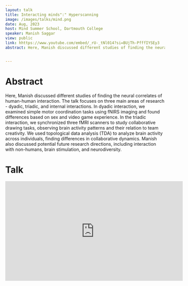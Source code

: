 ```yaml
---
layout: talk
title: Interacting minds":" Hyperscanning
image: /images/talks/mind.png
date: Aug, 2023
host: Mind Summer School, Dartmouth College
speaker: Manish Saggar
view: public
link: hhttps://www.youtube.com/embed/_rU-_tNl014?si=BUjTh-PfffIYSEy3
abstract: Here, Manish discussed different studies of finding the neural correlates of human-human interaction. The talk focuses on three main areas of research - dyadic, triadic, and internal interactions. In dyadic interaction, we examined simple motor coordination tasks using fNIRS imaging and found differences based on sex and video game experience. In the triadic interaction, we synchronized three fMRI scanners to study collaborative drawing tasks, observing brain activity patterns and their relation to team creativity. We used topological data analysis (TDA) to analyze brain activity across individuals, finding differences in collaborative dynamics. Manish also discussed potential future research directions, including interaction with non-humans, brain stimulation, and neurodiversity. 


---
```


# Abstract
Here, Manish discussed different studies of finding the neural correlates of human-human interaction. The talk focuses on three main areas of research - dyadic, triadic, and internal interactions. In dyadic interaction, we examined simple motor coordination tasks using fNIRS imaging and found differences based on sex and video game experience. In the triadic interaction, we synchronized three fMRI scanners to study collaborative drawing tasks, observing brain activity patterns and their relation to team creativity. We used topological data analysis (TDA) to analyze brain activity across individuals, finding differences in collaborative dynamics. Manish also discussed potential future research directions, including interaction with non-humans, brain stimulation, and neurodiversity. 

# Talk

<div class="embed-responsive embed-responsive-16by9">
  <iframe width="560" height="315" src="https://www.youtube.com/embed/_rU-_tNl014?si=BUjTh-PfffIYSEy3" frameborder="0" allowfullscreen></iframe>

</div>
<br>
